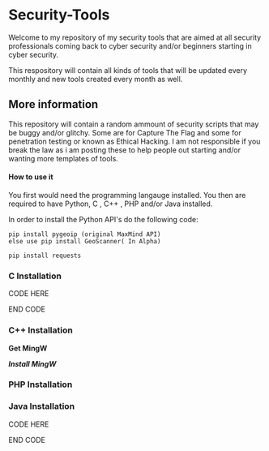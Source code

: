 # Security-Tools
Welcome to my repository of my security tools that are aimed at all security professionals coming back to cyber security and/or beginners starting in cyber security.

This respository will contain all kinds of tools that will be updated every monthly and new tools created every month as well.

## More information

This repository will contain a random ammount of security scripts that may be buggy and/or glitchy. Some are for Capture The Flag and some for penetration testing or known as Ethical Hacking. I am not responsible if you break the law as i am posting these to help people out starting and/or wanting more templates of tools.



#### How to use it

You first would need the programming langauge installed.
You then are required to have Python, C , C++ , PHP and/or Java installed.

In order to install the Python API's do the following code:

```
pip install pygeoip (original MaxMind API) 
else use pip install GeoScanner( In Alpha)

pip install requests
```


### C Installation


CODE HERE

END CODE

### C++ Installation

**Get MingW**

***Install  MingW***
### PHP Installation


### Java Installation

CODE HERE


END CODE


###
